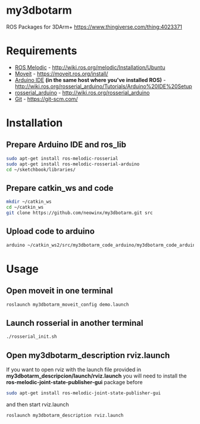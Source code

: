 # my3dbotarm
ROS Packages for 3DArm+ https://www.thingiverse.com/thing:4023371

# Requirements

- [ROS Melodic](http://wiki.ros.org/melodic/Installation/Ubuntu) - http://wiki.ros.org/melodic/Installation/Ubuntu
- [Moveit](https://moveit.ros.org/install/) - https://moveit.ros.org/install/
- [Arduino IDE](https://www.arduino.cc/en/Main/Software) **(in the same host where you've installed ROS)** - http://wiki.ros.org/rosserial_arduino/Tutorials/Arduino%20IDE%20Setup
- [rosserial_arduino](http://wiki.ros.org/rosserial_arduino) - http://wiki.ros.org/rosserial_arduino
- [Git](https://git-scm.com/) - https://git-scm.com/

# Installation

## Prepare Arduino IDE and ros_lib

```bash
sudo apt-get install ros-melodic-rosserial
sudo apt-get install ros-melodic-rosserial-arduino
cd ~/sketchbook/libraries/
```

## Prepare catkin_ws and code

```bash
mkdir ~/catkin_ws
cd ~/catkin_ws
git clone https://github.com/neowinx/my3dbotarm.git src
```

## Upload code to arduino

```bash
arduino ~/catkin_ws2/src/my3dbotarm_code_arduino/my3dbotarm_code_arduino.ino
```

# Usage

## Open moveit in one terminal
```bash
roslaunch my3dbotarm_moveit_config demo.launch
```

## Launch rosserial in another terminal
```bash
./rosserial_init.sh
```

## Open my3dbotarm_description rviz.launch

If you want to open rviz with the launch file provided in **my3dbotarm_descripcion/launch/rviz.launch** you will need to install the **ros-melodic-joint-state-publisher-gui** package before

```bash
sudo apt-get install ros-melodic-joint-state-publisher-gui
```

and then start rviz.launch

```bash
roslaunch my3dbotarm_description rviz.launch
```
